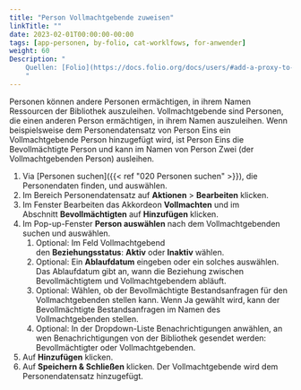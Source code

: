 ```yaml
---
title: "Person Vollmachtgebende zuweisen"
linkTitle: ""
date: 2023-02-01T00:00:00-00:00
tags: [app-personen, by-folio, cat-worklfows, for-anwender]
weight: 60
Description: "
    Quellen: [Folio](https://docs.folio.org/docs/users/#add-a-proxy-to-a-user-record) <!-- & [GBV](https://info.gebev.de/display/FOLIOGBVEXTERN/Folio:+Person+Vollmachtgebende+zuweisen) -->
    "
---
```


Personen können andere Personen ermächtigen, in ihrem Namen Ressourcen der Bibliothek auszuleihen. Vollmachtgebende sind Personen, die einen anderen Person ermächtigen, in ihrem Namen auszuleihen. Wenn beispielsweise dem Personendatensatz von Person Eins ein Vollmachtgebende Person hinzugefügt wird, ist Person Eins die Bevollmächtigte Person und kann im Namen von Person Zwei (der Vollmachtgebenden Person) ausleihen.

1.  Via [Personen suchen]({{< ref "020 Personen suchen" >}}), die Personendaten finden, und auswählen.
2.  Im Bereich Personendatensatz auf **Aktionen** \> **Bearbeiten** klicken.
3.  Im Fenster Bearbeiten das Akkordeon **Vollmachten** und im Abschnitt **Bevollmächtigten** auf **Hinzufügen** klicken.
4.  Im Pop-up-Fenster **Person auswählen** nach dem Vollmachtgebenden suchen und auswählen.
    1.  Optional: Im Feld Vollmachtgebend den **Beziehungsstatus**: **Aktiv** oder **Inaktiv** wählen.
    2.  Optional: Ein **Ablaufdatum** eingeben oder ein solches auswählen. Das Ablaufdatum gibt an, wann die Beziehung zwischen Bevollmächtigtem und Vollmachtgebendem abläuft.
    3.  Optional: Wählen, ob der Bevollmächtigte Bestandsanfragen für den Vollmachtgebenden stellen kann. Wenn Ja gewählt wird, kann der Bevollmächtigte Bestandsanfragen im Namen des Vollmachtgebenden stellen.
    4.  Optional: In der Dropdown-Liste Benachrichtigungen anwählen, an wen Benachrichtigungen von der Bibliothek gesendet werden: Bevollmächtigter oder Vollmachtgebenden.
5.  Auf **Hinzufügen** klicken.
6.  Auf **Speichern & Schließen** klicken. Der Vollmachtgebende wird dem Personendatensatz hinzugefügt.

